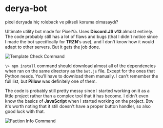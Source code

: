 # derya-bot
pixel deryada hiç roleback ve pikseli koruma olmasaydı?

Ultimate utility bot made for PixelYa. Uses **Discord.JS v13** almost entirely. The code probably still has a lot of flaws and bugs (that I didn't notice since I made the bot specifically for **TRZN**'s use), and I don't know how it would adapt to other servers. But it gets the job done.

![Template Check Command](https://files.catbox.moe/h2fnjp.png)

```\> npm install``` command should download almost all of the dependencies when ran on the same directory as the ```bot.js``` file. Except for the ones that Python needs. You'll have to download them manually. I can't remember the full list, but **Pillow** was definitely one of them.

The code is probably still pretty messy since I started working on it as a little project rather than a complex tool that it has become. I didn't even know the basics of **JavaScript** when I started working on the project.
Btw it's worth noting that it still doesn't have a proper button handler, so also good luck with that.

![Faction Info Command](https://files.catbox.moe/vzi4rp.png)
